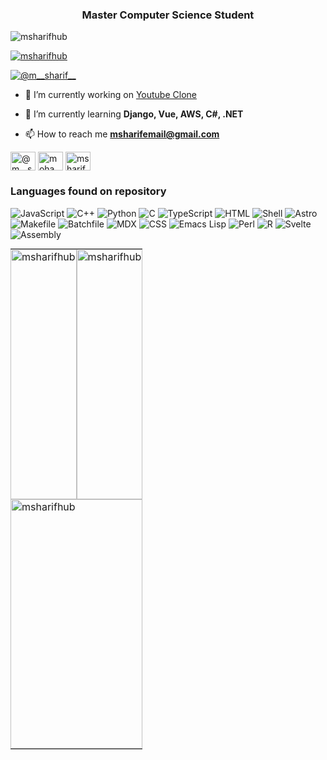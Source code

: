<div>

<h3 align="center"> Master Computer Science Student</h3>


              


<p align="left"> <img src="https://komarev.com/ghpvc/?username=msharifhub&label=Profile%20views&color=0e75b6&style=flat" alt="msharifhub" /> </p>

<p align="left"> <a href="https://github.com/ryo-ma/github-profile-trophy"><img src="https://github-profile-trophy.vercel.app/?username=msharifhub" alt="msharifhub" /></a> </p>

<p align="left"> <a href="https://twitter.com/@m__sharif__" target="blank"><img src="https://img.shields.io/twitter/follow/@m__sharif__?logo=twitter&style=for-the-badge" alt="@m__sharif__" /></a> </p>

- 🔭 I’m currently working on [Youtube Clone](https://github.com/mSharifHub/youtubeClone)

- 🌱 I’m currently learning **Django, Vue, AWS, C#, .NET**

- 📫 How to reach me **msharifemail@gmail.com**

<p align="left">
<a href="https://twitter.com/@m__sharif__" target="blank"><img align="center" src="https://raw.githubusercontent.com/rahuldkjain/github-profile-readme-generator/master/src/images/icons/Social/twitter.svg" alt="@m__sharif__" height="30" width="40" /></a>
<a href="https://linkedin.com/in/mohamed sharif" target="blank"><img align="center" src="https://raw.githubusercontent.com/rahuldkjain/github-profile-readme-generator/master/src/images/icons/Social/linked-in-alt.svg" alt="mohamed sharif" height="30" width="40" /></a>
<a href="https://www.leetcode.com/msharif_89" target="blank"><img align="center" src="https://raw.githubusercontent.com/rahuldkjain/github-profile-readme-generator/master/src/images/icons/Social/leet-code.svg" alt="msharif_89" height="30" width="40" /></a>
</p>


<h3>Languages found on repository</h3>
<p align="left">
  <img src="https://img.shields.io/badge/JavaScript-blue" alt="JavaScript" />
  <img src="https://img.shields.io/badge/C++-blue" alt="C++" />
  <img src="https://img.shields.io/badge/Python-blue" alt="Python" />
  <img src="https://img.shields.io/badge/C-blue" alt="C" />
  <img src="https://img.shields.io/badge/TypeScript-blue" alt="TypeScript" />
  <img src="https://img.shields.io/badge/HTML-blue" alt="HTML" />
  <img src="https://img.shields.io/badge/Shell-blue" alt="Shell" />
  <img src="https://img.shields.io/badge/Astro-blue" alt="Astro" />
  <img src="https://img.shields.io/badge/Makefile-blue" alt="Makefile" />
  <img src="https://img.shields.io/badge/Batchfile-blue" alt="Batchfile" />
  <img src="https://img.shields.io/badge/MDX-blue" alt="MDX" />
  <img src="https://img.shields.io/badge/CSS-blue" alt="CSS" />
  <img src="https://img.shields.io/badge/Emacs%20Lisp-blue" alt="Emacs Lisp" />
  <img src="https://img.shields.io/badge/Perl-blue" alt="Perl" />
  <img src="https://img.shields.io/badge/R-blue" alt="R" />
  <img src="https://img.shields.io/badge/Svelte-blue" alt="Svelte" />
  <img src="https://img.shields.io/badge/Assembly-blue" alt="Assembly" />
</p>
<div style="width:100vw; height:100vh; display:flex; align-items:center; justify-content:center;">
  <table style="width:100%; height:100%; border-collapse: collapse; table-layout: fixed;">
    <tr style="height:50%;">
      <td style="width:50%; height:100%; padding:0;">
        <img src="https://github-readme-stats.vercel.app/api/top-langs?username=msharifhub&show_icons=true&locale=en&layout=compact&theme=dracula" alt="msharifhub" style="width:100%; height:400px; object-fit:cover;" />
      </td>
      <td style="width:50%; height:100%; padding:0;">
        <img src="https://github-readme-stats.vercel.app/api?username=msharifhub&show_icons=true&locale=en&theme=dracula" alt="msharifhub" style="width:100%; height:400px; object-fit:cover;" />
      </td>
    </tr>
    <tr style="height:50%;">
      <td colspan="2" style="width:100%; height:400px; padding:0;">
        <img src="https://github-readme-streak-stats.herokuapp.com/?user=msharifhub&theme=dracula" alt="msharifhub" style="width:100%; height:100%; object-fit:cover;" />
      </td>
    </tr>
  </table>
</div>



</div>
